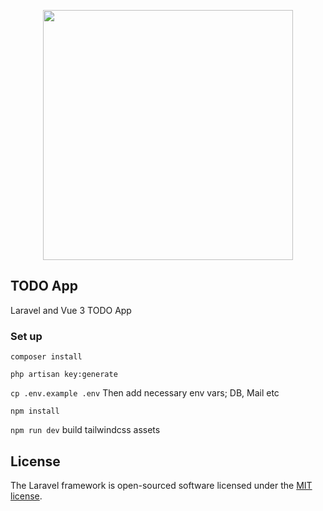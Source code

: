 <p align="center"><a href="https://laravel.com" target="_blank"><img src="https://raw.githubusercontent.com/laravel/art/master/logo-lockup/5%20SVG/2%20CMYK/1%20Full%20Color/laravel-logolockup-cmyk-red.svg" width="400"></a></p>

## TODO App

Laravel and Vue 3 TODO App

### Set up

`composer install`

`php artisan key:generate`

`cp .env.example .env` Then add necessary env vars; DB, Mail etc

`npm install`

`npm run dev` build tailwindcss assets



## License

The Laravel framework is open-sourced software licensed under the [MIT license](https://opensource.org/licenses/MIT).
